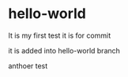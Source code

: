 # hello-world
It is my first test
it is for commit 

it is added into hello-world branch



anthoer test
